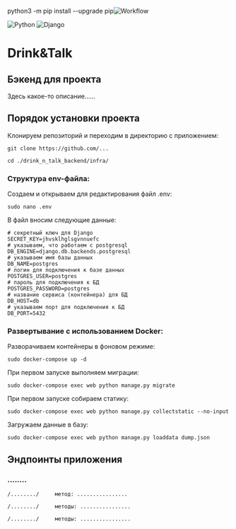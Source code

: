 python3 -m pip install --upgrade pip![Workflow](https://github.com/drink-and-talk/drink_n_talk_backend/actions/workflows/drink_n_talk_workflow.yml/badge.svg)

![Python](https://img.shields.io/badge/Python-3.10.9-blue?style=flat&logo=python&logoColor=yellow)
![Django](https://img.shields.io/badge/Django-4.0-red?style=flat&logo=django&logoColor=blue)


# Drink&Talk
## Бэкенд для проекта 

Здесь какое-то описание......

## Порядок установки проекта

Клонируем репозиторий и переходим в директорию с приложением:
```
git clone https://github.com/...
```
```
cd ./drink_n_talk_backend/infra/
```

### Структура env-файла:

Создаем и открываем для редактирования файл .env:
```
sudo nano .env
```
В файл вносим следующие данные:
```
# секретный ключ для Django
SECRET_KEY=jhvsklhglsgvnnuefc
# указываем, что работаем с postgresql
DB_ENGINE=django.db.backends.postgresql
# указываем имя базы данных
DB_NAME=postgres
# логин для подключения к базе данных
POSTGRES_USER=postgres
# пароль для подключения к БД
POSTGRES_PASSWORD=postgres
# название сервиса (контейнера) для БД
DB_HOST=db
# указываем порт для подключения к БД
DB_PORT=5432
```

### Развертывание с использованием Docker:

Разворачиваем контейнеры в фоновом режиме:
```
sudo docker-compose up -d
```
При первом запуске выполняем миграции:
```
sudo docker-compose exec web python manage.py migrate
```
При первом запуске собираем статику:
```
sudo docker-compose exec web python manage.py collectstatic --no-input
```
Загружаем данные в базу:
```
sudo docker-compose exec web python manage.py loaddata dump.json
```

## Эндпоинты приложения

### ........
```
/......../     метод: ................
```
```
/......../     методы: ................
```
```
/......../     методы: ................
```